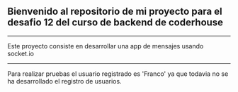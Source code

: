 ## Bienvenido al repositorio de mi proyecto para el desafio 12 del curso de backend de coderhouse

------------
Este proyecto consiste en desarrollar una app de mensajes usando socket.io

------------

Para realizar pruebas el usuario registrado es 'Franco' ya que todavia no se ha desarrollado el registro de usuarios.


